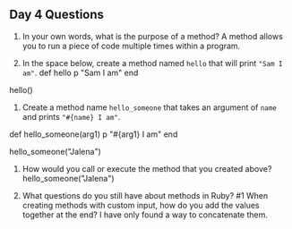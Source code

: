 ## Day 4 Questions

1. In your own words, what is the purpose of a method?
A method allows you to run a piece of code multiple times within a program.

1. In the space below, create a method named `hello` that will print `"Sam I am"`.
def hello
  p "Sam I am"
end

hello()

1. Create a method name `hello_someone` that takes an argument of `name` and prints `"#{name} I am"`.

def hello_someone(arg1)
  p "#{arg1} I am"
end

hello_someone("Jalena")

1. How would you call or execute the method that you created above?
hello_someone("Jalena")

1. What questions do you still have about methods in Ruby?
#1 When creating methods with custom input, how do you add the values together at the end? I have only found a way to concatenate them.
